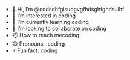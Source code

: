 - 👋 Hi, I’m @codsdhfgisudgvgfhdsghfghdsuihf
- 👀 I’m interested in coding
- 🌱 I’m currently learning coding
- 💞️ I’m looking to collaborate on coding
- 📫 How to reach mecoding
- 😄 Pronouns: .coding
- ⚡ Fun fact: coding

<!---
codsdhfgisudgvgfhdsghfghdsuihf/codsdhfgisudgvgfhdsghfghdsuihf is a ✨ special ✨ repository because its `README.md` (this file) appears on your GitHub profile.
You can click the Preview link to take a look at your changes.
--->
